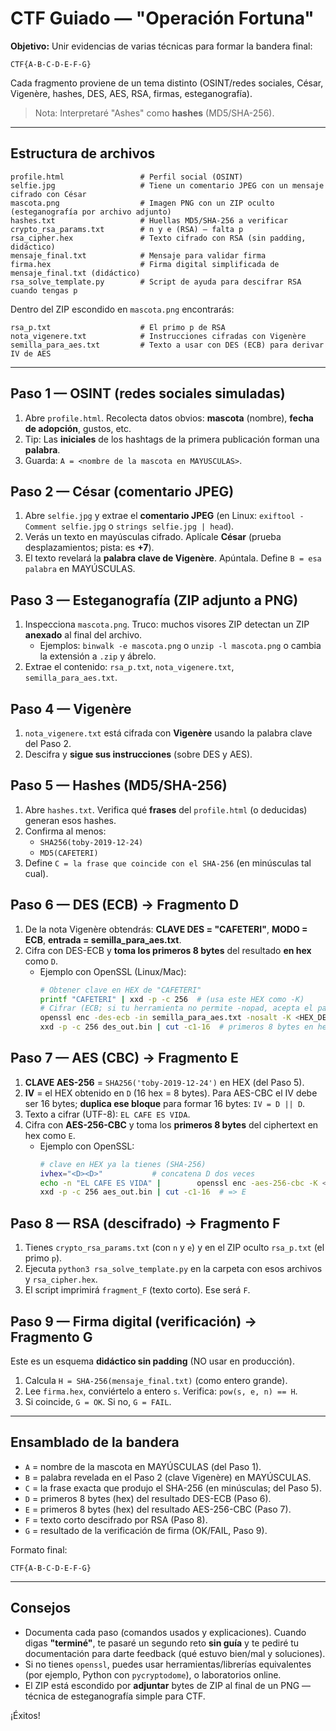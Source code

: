 # CTF Guiado — "Operación Fortuna"

**Objetivo:** Unir evidencias de varias técnicas para formar la bandera final:
```
CTF{A-B-C-D-E-F-G}
```
Cada fragmento proviene de un tema distinto (OSINT/redes sociales, César, Vigenère, hashes, DES, AES, RSA, firmas, esteganografía).

> Nota: Interpretaré "Ashes" como **hashes** (MD5/SHA-256).

---

## Estructura de archivos
```
profile.html                 # Perfil social (OSINT)
selfie.jpg                   # Tiene un comentario JPEG con un mensaje cifrado con César
mascota.png                  # Imagen PNG con un ZIP oculto (esteganografía por archivo adjunto)
hashes.txt                   # Huellas MD5/SHA-256 a verificar
crypto_rsa_params.txt        # n y e (RSA) — falta p
rsa_cipher.hex               # Texto cifrado con RSA (sin padding, didáctico)
mensaje_final.txt            # Mensaje para validar firma
firma.hex                    # Firma digital simplificada de mensaje_final.txt (didáctico)
rsa_solve_template.py        # Script de ayuda para descifrar RSA cuando tengas p
```

Dentro del ZIP escondido en `mascota.png` encontrarás:
```
rsa_p.txt                    # El primo p de RSA
nota_vigenere.txt            # Instrucciones cifradas con Vigenère
semilla_para_aes.txt         # Texto a usar con DES (ECB) para derivar IV de AES
```

---

## Paso 1 — OSINT (redes sociales simuladas)
1. Abre `profile.html`. Recolecta datos obvios: **mascota** (nombre), **fecha de adopción**, gustos, etc.
2. Tip: Las **iniciales** de los hashtags de la primera publicación forman una **palabra**.
3. Guarda: `A = <nombre de la mascota en MAYUSCULAS>`.

## Paso 2 — César (comentario JPEG)
1. Abre `selfie.jpg` y extrae el **comentario JPEG** (en Linux: `exiftool -Comment selfie.jpg` o `strings selfie.jpg | head`).
2. Verás un texto en mayúsculas cifrado. Aplícale **César** (prueba desplazamientos; pista: es **+7**).
3. El texto revelará la **palabra clave de Vigenère**. Apúntala. Define `B = esa palabra` en MAYÚSCULAS.

## Paso 3 — Esteganografía (ZIP adjunto a PNG)
1. Inspecciona `mascota.png`. Truco: muchos visores ZIP detectan un ZIP **anexado** al final del archivo.
   - Ejemplos: `binwalk -e mascota.png` o `unzip -l mascota.png` o cambia la extensión a `.zip` y ábrelo.
2. Extrae el contenido: `rsa_p.txt`, `nota_vigenere.txt`, `semilla_para_aes.txt`.

## Paso 4 — Vigenère
1. `nota_vigenere.txt` está cifrada con **Vigenère** usando la palabra clave del Paso 2.
2. Descifra y **sigue sus instrucciones** (sobre DES y AES).

## Paso 5 — Hashes (MD5/SHA-256)
1. Abre `hashes.txt`. Verifica qué **frases** del `profile.html` (o deducidas) generan esos hashes.
2. Confirma al menos:
   - `SHA256(toby-2019-12-24)`
   - `MD5(CAFETERI)`
3. Define `C = la frase que coincide con el SHA-256` (en minúsculas tal cual).

## Paso 6 — DES (ECB) → Fragmento D
1. De la nota Vigenère obtendrás: **CLAVE DES = "CAFETERI"**, **MODO = ECB**, **entrada = semilla_para_aes.txt**.
2. Cifra con DES-ECB y **toma los primeros 8 bytes** del resultado **en hex** como `D`.
   - Ejemplo con OpenSSL (Linux/Mac):
     ```bash
     # Obtener clave en HEX de "CAFETERI"
     printf "CAFETERI" | xxd -p -c 256  # (usa este HEX como -K)
     # Cifrar (ECB; si tu herramienta no permite -nopad, acepta el padding por defecto para este reto)
     openssl enc -des-ecb -in semilla_para_aes.txt -nosalt -K <HEX_DE_LA_CLAVE> -out des_out.bin
     xxd -p -c 256 des_out.bin | cut -c1-16  # primeros 8 bytes en hex => D
     ```

## Paso 7 — AES (CBC) → Fragmento E
1. **CLAVE AES-256** = `SHA256('toby-2019-12-24')` en HEX (del Paso 5).
2. **IV** = el HEX obtenido en `D` (16 hex = 8 bytes). Para AES-CBC el IV debe ser 16 bytes; **duplica ese bloque** para formar 16 bytes: `IV = D || D`.
3. Texto a cifrar (UTF-8): `EL CAFE ES VIDA`.
4. Cifra con **AES-256-CBC** y toma los **primeros 8 bytes** del ciphertext en hex como `E`.
   - Ejemplo con OpenSSL:
     ```bash
     # clave en HEX ya la tienes (SHA-256)
     ivhex="<D><D>"           # concatena D dos veces
     echo -n "EL CAFE ES VIDA" |        openssl enc -aes-256-cbc -K <CLAVE_HEX> -iv "$ivhex" -nosalt -out aes_out.bin
     xxd -p -c 256 aes_out.bin | cut -c1-16  # => E
     ```

## Paso 8 — RSA (descifrado) → Fragmento F
1. Tienes `crypto_rsa_params.txt` (con `n` y `e`) y en el ZIP oculto `rsa_p.txt` (el primo `p`).
2. Ejecuta `python3 rsa_solve_template.py` en la carpeta con esos archivos y `rsa_cipher.hex`.
3. El script imprimirá `fragment_F` (texto corto). Ese será `F`.

## Paso 9 — Firma digital (verificación) → Fragmento G
Este es un esquema **didáctico sin padding** (NO usar en producción).
1. Calcula `H = SHA-256(mensaje_final.txt)` (como entero grande).
2. Lee `firma.hex`, conviértelo a entero `s`. Verifica: `pow(s, e, n) == H`.
3. Si coincide, `G = OK`. Si no, `G = FAIL`.

---

## Ensamblado de la bandera
- `A` = nombre de la mascota en MAYÚSCULAS (del Paso 1).
- `B` = palabra revelada en el Paso 2 (clave Vigenère) en MAYÚSCULAS.
- `C` = la frase exacta que produjo el SHA-256 (en minúsculas; del Paso 5).
- `D` = primeros 8 bytes (hex) del resultado DES-ECB (Paso 6).
- `E` = primeros 8 bytes (hex) del resultado AES-256-CBC (Paso 7).
- `F` = texto corto descifrado por RSA (Paso 8).
- `G` = resultado de la verificación de firma (OK/FAIL, Paso 9).

Formato final:
```
CTF{A-B-C-D-E-F-G}
```

---

## Consejos
- Documenta cada paso (comandos usados y explicaciones). Cuando digas **"terminé"**, te pasaré un segundo reto **sin guía** y te pediré tu documentación para darte feedback (qué estuvo bien/mal y soluciones).
- Si no tienes `openssl`, puedes usar herramientas/librerías equivalentes (por ejemplo, Python con `pycryptodome`), o laboratorios online.
- El ZIP está escondido por **adjuntar** bytes de ZIP al final de un PNG — técnica de esteganografía simple para CTF.

¡Éxitos!

